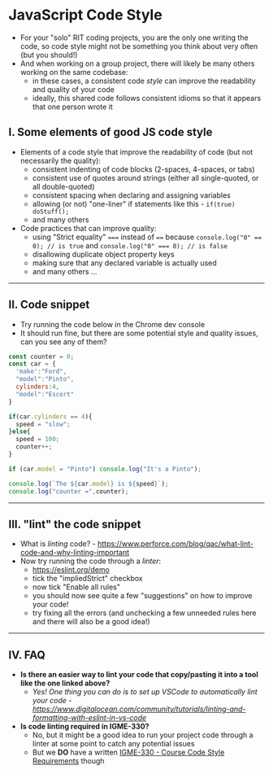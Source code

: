 # JavaScript Code Style

- For your "solo" RIT coding projects, you are the only one writing the code, so code style might not be something you think about very often (but you should!)
- And when working on a group project, there will likely be many others working on the same codebase:
  - in these cases, a consistent code *style* can improve the readability and quality of your code
  - ideally, this shared code follows consistent idioms so that it appears that one person wrote it

## I. Some elements of good JS code style
- Elements of a code style that improve the readability of code (but not necessarily the quality):
  - consistent indenting of code blocks (2-spaces, 4-spaces, or tabs)
  - consistent use of quotes around strings (either all single-quoted, or all double-quoted)
  - consistent spacing when declaring and assigning variables
  - allowing (or not) "one-liner" if statements like this - `if(true) doStuff();`
  - and many others
- Code practices that can improve quality:
  - using "Strict equality" `===` instead of `==` because `console.log("0" == 0); // is true` and `console.log("0" === 0); // is false`
  - disallowing duplicate object property keys
  - making sure that any declared variable is actually used
  - and many others ...

<hr>

## II. Code snippet
- Try running the code below in the Chrome dev console
- It should run fine, but there are some potential style and quality issues, can you see any of them?

```js
const counter = 0;
const car = {
  'make':"Ford",
  "model":"Pinto",
  cylinders:4,
  "model":"Escort"
}

if(car.cylinders == 4){
  speed = "slow";
}else{
  speed = 100;
  counter++;
}

if (car.model = "Pinto") console.log("It's a Pinto");

console.log(`The ${car.model} is ${speed}`);
console.log("counter =",counter);
```

<hr>

## III. "lint" the code snippet
- What is *linting* code? - https://www.perforce.com/blog/qac/what-lint-code-and-why-linting-important
- Now try running the code through a *linter*:
  - https://eslint.org/demo
  - tick the "impliedStrict" checkbox
  - now tick "Enable all rules"
  - you should now see quite a few "suggestions" on how to improve your code!
  - try fixing all the errors (and unchecking a few unneeded rules here and there will also be a good idea!)

<hr>

## IV. FAQ

- **Is there an easier way to lint your code that copy/pasting it into a tool like the one linked above?**
  - *Yes! One thing you can do is to set up VSCode to automatically lint your code - https://www.digitalocean.com/community/tutorials/linting-and-formatting-with-eslint-in-vs-code*
- **Is code linting required in IGME-330?**
  - No, but it might be a good idea to run your project code through a linter at some point to catch any potential issues
  - But we **DO** have a written [IGME-330 - Course Code Style Requirements](code-style-required-330.md) though
  
